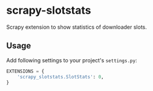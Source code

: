 # scrapy-slotstats
Scrapy extension to show statistics of downloader slots.

## Usage

Add following settings to your project's `settings.py`:

```py
EXTENSIONS = {
    'scrapy_slotstats.SlotStats': 0,
}
```
